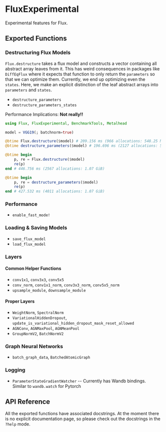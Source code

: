 # FluxExperimental

Experimental features for Flux.

## Exported Functions

### Destructuring Flux Models

`Flux.destructure` takes a flux model and constructs a vector containing all abstract array leaves from it. This has weird
consequences in packages like `DiffEqFlux` where it expects that function to only return the `parameters` so that we can
optimize them. Currently, we end up optimizing even the `states`. Here, we make an explicit distinction of the leaf abstract
arrays into `parameters` and `states`.

* `destructure_parameters`
* `destructure_parameters_states`

Performance Implications: **Not really!!**

```julia
using Flux, FluxExperimental, BenchmarkTools, Metalhead

model = VGG19(; batchnorm=true)

@btime Flux.destructure($model) # 209.156 ms (966 allocations: 548.25 MiB)
@btime destructure_parameters($model) # 196.696 ms (2127 allocations: 548.34 MiB)

@btime begin
    p, re = Flux.destructure($model)
    re(p)
end # 446.756 ms (2567 allocations: 1.07 GiB)

@btime begin
    p, re = destructure_parameters($model)
    re(p)
end # 427.532 ms (4011 allocations: 1.07 GiB)
```

### Performance

* `enable_fast_mode!`

### Loading & Saving Models

* `save_flux_model`
* `load_flux_model`

### Layers

#### Common Helper Functions

* `conv1x1`, `conv3x3`, `conv5x5`
* `conv_norm`, `conv1x1_norm`, `conv3x3_norm`, `conv5x5_norm`
* `upsample_module`, `downsample_module`

#### Proper Layers

* `WeightNorm`, `SpectralNorm`
* `VariationalHiddenDropout`, `update_is_variational_hidden_dropout_mask_reset_allowed`
* `AGNConv`, `AGNMaxPool`, `AGNMeanPool`
* `GroupNormV2`, `BatchNormV2`

### Graph Neural Networks

* `batch_graph_data`, `BatchedAtomicGraph`

### Logging

* `ParameterStateGradientWatcher` -- Currently has Wandb bindings. Similar to `wandb.watch` for Pytorch

## API Reference

All the exported functions have associated docstrings. At the moment there is no explicit documentation page,
so please check out the docstrings in the `?help` mode.
